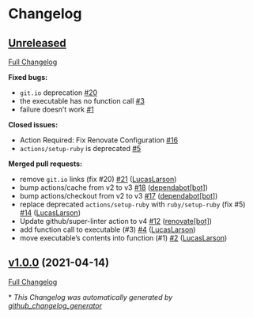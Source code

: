 # Changelog

## [Unreleased](https://github.com/LucasLarson/samefile/tree/HEAD)

[Full Changelog](https://github.com/LucasLarson/samefile/compare/v1.0.0...HEAD)

**Fixed bugs:**

- `git.io` deprecation [\#20](https://github.com/LucasLarson/samefile/issues/20)
- the executable has no function call [\#3](https://github.com/LucasLarson/samefile/issues/3)
- failure doesn’t work [\#1](https://github.com/LucasLarson/samefile/issues/1)

**Closed issues:**

- Action Required: Fix Renovate Configuration [\#16](https://github.com/LucasLarson/samefile/issues/16)
- `actions/setup-ruby` is deprecated [\#5](https://github.com/LucasLarson/samefile/issues/5)

**Merged pull requests:**

- remove `git.io` links \(fix \#20\) [\#21](https://github.com/LucasLarson/samefile/pull/21) ([LucasLarson](https://github.com/LucasLarson))
- bump actions/cache from v2 to v3 [\#18](https://github.com/LucasLarson/samefile/pull/18) ([dependabot[bot]](https://github.com/apps/dependabot))
- bump actions/checkout from v2 to v3 [\#17](https://github.com/LucasLarson/samefile/pull/17) ([dependabot[bot]](https://github.com/apps/dependabot))
- replace deprecated `actions/setup-ruby` with `ruby/setup-ruby` \(fix \#5\) [\#14](https://github.com/LucasLarson/samefile/pull/14) ([LucasLarson](https://github.com/LucasLarson))
- Update github/super-linter action to v4 [\#12](https://github.com/LucasLarson/samefile/pull/12) ([renovate[bot]](https://github.com/apps/renovate))
- add function call to executable \(\#3\) [\#4](https://github.com/LucasLarson/samefile/pull/4) ([LucasLarson](https://github.com/LucasLarson))
- move executable’s contents into function \(\#1\) [\#2](https://github.com/LucasLarson/samefile/pull/2) ([LucasLarson](https://github.com/LucasLarson))

## [v1.0.0](https://github.com/LucasLarson/samefile/tree/v1.0.0) (2021-04-14)

[Full Changelog](https://github.com/LucasLarson/samefile/compare/2e534069e29570de9a2293c4c9b7c8789c63badf...v1.0.0)



\* *This Changelog was automatically generated by [github_changelog_generator](https://github.com/github-changelog-generator/github-changelog-generator)*
